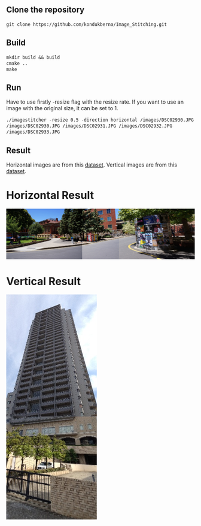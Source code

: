 ## Clone the repository
```
git clone https://github.com/kondukberna/Image_Stitching.git
```

## Build
```
mkdir build && build
cmake ..
make
```

## Run

Have to use firstly -resize flag with the resize rate. If you want to use an image with the original size, it can be set to 1.

```
./imagestitcher -resize 0.5 -direction horizontal /images/DSC02930.JPG /images/DSC02930.JPG /images/DSC02931.JPG /images/DSC02932.JPG /images/DSC02933.JPG 
```

## Result

Horizontal images are from this [dataset](https://cs.adelaide.edu.au/~tjchin/apap/#Datasets). Vertical images are from this [dataset](https://github.com/visionxiang/Image-Stitching-Dataset#SPHP). 

# Horizontal Result

![](https://github.com/kondukberna/Image_Stitching/blob/main/images/StitchedImage.jpg)

# Vertical Result

![](https://github.com/kondukberna/Image_Stitching/blob/main/images/StitchedImage-Vertical.jpg)
